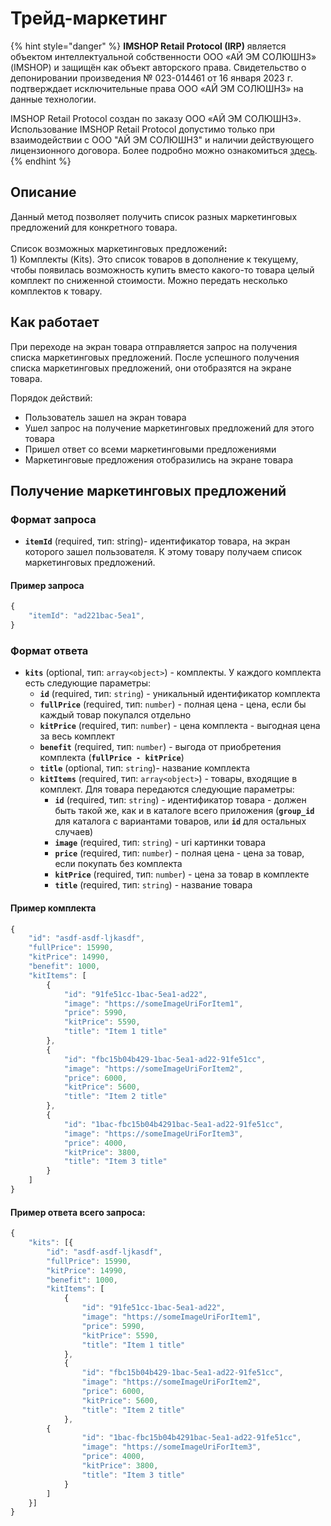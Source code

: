 # Трейд-маркетинг

{% hint style="danger" %}
**IMSHOP Retail Protocol (IRP)** является объектом интеллектуальной собственности ООО «АЙ ЭМ СОЛЮШНЗ» (IMSHOP) и защищён как объект авторского права. Свидетельство о депонировании произведения № 023-014461 от 16 января 2023 г. подтверждает исключительные права ООО «АЙ ЭМ СОЛЮШНЗ» на данные технологии.

IMSHOP Retail Protocol создан по заказу ООО «АЙ ЭМ СОЛЮШНЗ». Использование IMSHOP Retail Protocol допустимо только при взаимодействии с ООО "АЙ ЭМ СОЛЮШНЗ" и наличии действующего лицензионного договора. Более подробно можно ознакомиться [здесь](../../api-license.md).
{% endhint %}

## Описание

Данный метод позволяет получить список разных маркетинговых предложений для конкретного товара.\
\
Список возможных маркетинговых предложени&#x439;**:**\
1\) Комплекты (Kits). Это список товаров в дополнение к текущему, чтобы появилась возможность купить вместо какого-то товара целый комплект по сниженной стоимости. Можно передать несколько комплектов к товару.

## Как работает

При переходе на экран товара отправляется запрос на получения списка маркетинговых предложений. После успешного получения списка маркетинговых предложений, они отобразятся на экране товара.

Порядок действий:

* Пользователь зашел на экран товара
* Ушел запрос на получение маркетинговых предложений для этого товара
* Пришел ответ со всеми маркетинговыми предложениями
* Маркетинговые предложения отобразились на экране товара

## Получение маркетинговых предложений

### Формат запроса

* **`itemId`** (required, тип: string)- идентификатор товара, на экран которого зашел пользователя. К этому товару получаем список маркетинговых предложений.

#### Пример запроса

```javascript
{
    "itemId": "ad221bac-5ea1",
}
```

### Формат ответа

* **`kits`** (optional, тип: `array<object>`) - комплекты. У каждого комплекта есть следующие параметры:
  * **`id`** (required, тип: `string`) - уникальный идентификатор комплекта
  * **`fullPrice`** (required, тип: `number`) - полная цена - цена, если бы каждый товар покупался отдельно
  * **`kitPrice`** (required, тип: `number`) - цена комплекта - выгодная цена за весь комплект
  * **`benefit`** (required, тип: `number`) - выгода от приобретения комплекта (**`fullPrice - kitPrice`**)
  * **`title`** (optional, тип: `string`)- название комплекта
  * **`kitItems`** (required, тип: `array<object>`) - товары, входящие в комплект. Для товара передаются следующие параметры:
    * **`id`** (required, тип: `string`) - идентификатор товара - должен быть такой же, как и в каталоге всего приложения (**`group_id`** для каталога с вариантами товаров, или **`id`** для остальных случаев)
    * **`image`** (required, тип: `string`) - uri картинки товара
    * **`price`** (required, тип: `number`) - полная цена - цена за товар, если покупать без комплекта
    * **`kitPrice`** (required, тип: `number`) - цена за товар в комплекте
    * **`title`** (required, тип: `string`) - название товара

#### Пример комплекта

```javascript
{
    "id": "asdf-asdf-ljkasdf",
    "fullPrice": 15990,
    "kitPrice": 14990,
    "benefit": 1000,
    "kitItems": [
        {
            "id": "91fe51cc-1bac-5ea1-ad22",
            "image": "https://someImageUriForItem1",
            "price": 5990,
            "kitPrice": 5590,
            "title": "Item 1 title"
        },
        {
            "id": "fbc15b04b429-1bac-5ea1-ad22-91fe51cc",
            "image": "https://someImageUriForItem2",
            "price": 6000,
            "kitPrice": 5600,
            "title": "Item 2 title"
        },
        {
            "id": "1bac-fbc15b04b4291bac-5ea1-ad22-91fe51cc",
            "image": "https://someImageUriForItem3",
            "price": 4000,
            "kitPrice": 3800,
            "title": "Item 3 title"
        }
    ]
}
```



#### Пример ответа всего запроса:

```javascript
{
    "kits": [{
        "id": "asdf-asdf-ljkasdf",
        "fullPrice": 15990,
    	"kitPrice": 14990,
    	"benefit": 1000,
    	"kitItems": [
    	    {
            	"id": "91fe51cc-1bac-5ea1-ad22",
            	"image": "https://someImageUriForItem1",
            	"price": 5990,
            	"kitPrice": 5590,
            	"title": "Item 1 title"
    	    },
    	    {
            	"id": "fbc15b04b429-1bac-5ea1-ad22-91fe51cc",
            	"image": "https://someImageUriForItem2",
            	"price": 6000,
            	"kitPrice": 5600,
            	"title": "Item 2 title"
    	    },
	    {
            	"id": "1bac-fbc15b04b4291bac-5ea1-ad22-91fe51cc",
            	"image": "https://someImageUriForItem3",
            	"price": 4000,
            	"kitPrice": 3800,
            	"title": "Item 3 title"
            }
    	]    
    }]
}
```

